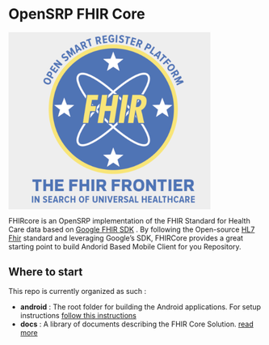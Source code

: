 # OpenSRP FHIR Core

<img align=center width=400 src="docs/assets/fhircore.png">

FHIRcore is an OpenSRP implementation of the FHIR Standard for Health Care data based on [Google FHIR SDK](https://github.com/google/android-fhir) . By following the Open-source [HL7 Fhir](http://hl7.org/fhir/R4/index.html) standard and leveraging Google’s SDK, FHIRCore provides a great starting point to build Andorid Based Mobile Client for you Repository.


## Where to start
This repo is currently organized as such :

* **android** : The root folder for building the Android applications. For setup instructions [follow this instructions](andorid/README.md)
* **docs** : A library of documents describing the FHIR Core Solution. [read more](docs/README.md)
